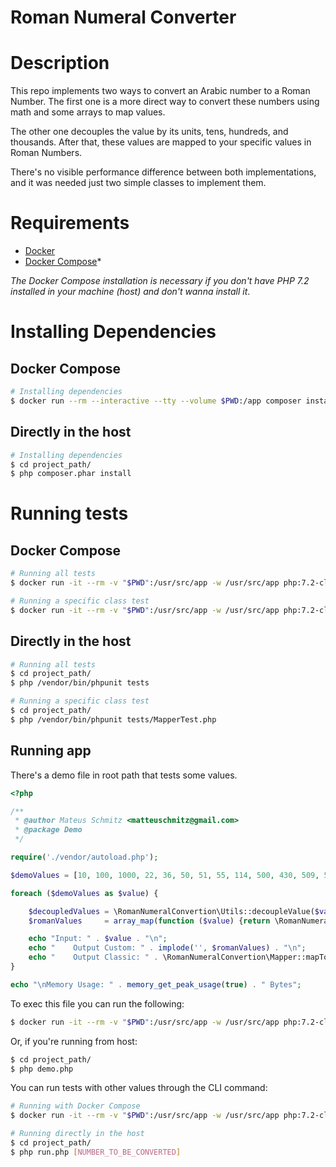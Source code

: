 Roman Numeral Converter
==========================

# Description

This repo implements two ways to convert an Arabic number to a Roman Number. The first one is a more direct way to convert these numbers using math and some arrays to map values.

The other one decouples the value by its units, tens, hundreds, and thousands. After that, these values are mapped to your specific values in Roman Numbers.

There's no visible performance difference between both implementations, and it was needed just two simple classes to implement them.

# Requirements

- [Docker](https://docs.docker.com/install/)
- [Docker Compose](https://docs.docker.com/compose/install/)*

*The Docker Compose installation is necessary if you don't have PHP 7.2 installed in your machine (host) and don't wanna install it*.

# Installing Dependencies

## Docker Compose

```bash
# Installing dependencies
$ docker run --rm --interactive --tty --volume $PWD:/app composer install
```

## Directly in the host

```bash
# Installing dependencies
$ cd project_path/
$ php composer.phar install
```

# Running tests

## Docker Compose

```bash
# Running all tests
$ docker run -it --rm -v "$PWD":/usr/src/app -w /usr/src/app php:7.2-cli php /usr/src/app/vendor/bin/phpunit tests
```

```bash
# Running a specific class test
$ docker run -it --rm -v "$PWD":/usr/src/app -w /usr/src/app php:7.2-cli php /usr/src/app/vendor/bin/phpunit tests/MapperTest.php
```

## Directly in the host

```bash
# Running all tests
$ cd project_path/
$ php /vendor/bin/phpunit tests
```

```bash
# Running a specific class test
$ cd project_path/
$ php /vendor/bin/phpunit tests/MapperTest.php
```

## Running app

There's a demo file in root path that tests some values.

```php
<?php

/**
 * @author Mateus Schmitz <matteuschmitz@gmail.com>
 * @package Demo
 */

require('./vendor/autoload.php');

$demoValues = [10, 100, 1000, 22, 36, 50, 51, 55, 114, 500, 430, 509, 510, 1786, 1590, 3098, 3999];

foreach ($demoValues as $value) {

    $decoupledValues = \RomanNumeralConvertion\Utils::decoupleValue($value);
    $romanValues     = array_map(function ($value) {return \RomanNumeralConvertion\Mapper::mapToRoman($value);}, $decoupledValues);

    echo "Input: " . $value . "\n";
    echo "    Output Custom: " . implode('', $romanValues) . "\n";
    echo "    Output Classic: " . \RomanNumeralConvertion\Mapper::mapToRomanClassicWay($value) . "\n";
}

echo "\nMemory Usage: " . memory_get_peak_usage(true) . " Bytes";
```

To exec this file you can run the following:

```bash
$ docker run -it --rm -v "$PWD":/usr/src/app -w /usr/src/app php:7.2-cli php /usr/src/app/demo.php
```

Or, if you're running from host:

```bash
$ cd project_path/
$ php demo.php
```

You can run tests with other values through the CLI command:

```bash
# Running with Docker Compose
$ docker run -it --rm -v "$PWD":/usr/src/app -w /usr/src/app php:7.2-cli php /usr/src/app/run.php [NUMBER_TO_BE_CONVERTED]
```

```bash
# Running directly in the host
$ cd project_path/
$ php run.php [NUMBER_TO_BE_CONVERTED]
```
